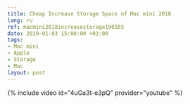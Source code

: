 ```yaml
---
title: Cheap Increase Storage Space of Mac mini 2018
lang: ru
ref: macmini2018increasestorage190103
date: 2019-01-03 15:00:00 +03:00
tags:
- Mac mini
- Apple
- Storage
- Mac
layout: post
---
```


{% include video id="4uGa3t-e3pQ" provider="youtube" %}
